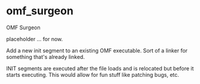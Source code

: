 # omf_surgeon
OMF Surgeon

placeholder ... for now.

Add a new init segment to an existing OMF executable.  Sort of a linker for something that's already linked.

INIT segments are executed after the file loads and is relocated but before it starts executing.  This would allow for fun stuff like patching bugs, etc.
